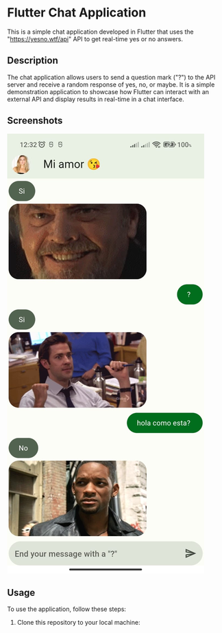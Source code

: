 # Flutter Chat Application

This is a simple chat application developed in Flutter that uses the "https://yesno.wtf/api" API to get real-time yes or no answers.

## Description

The chat application allows users to send a question mark ("?") to the API server and receive a random response of yes, no, or maybe. It is a simple demonstration application to showcase how Flutter can interact with an external API and display results in real-time in a chat interface.

## Screenshots

![Screenshot 1](screenshot1.jpeg)

## Usage

To use the application, follow these steps:

1. Clone this repository to your local machine: